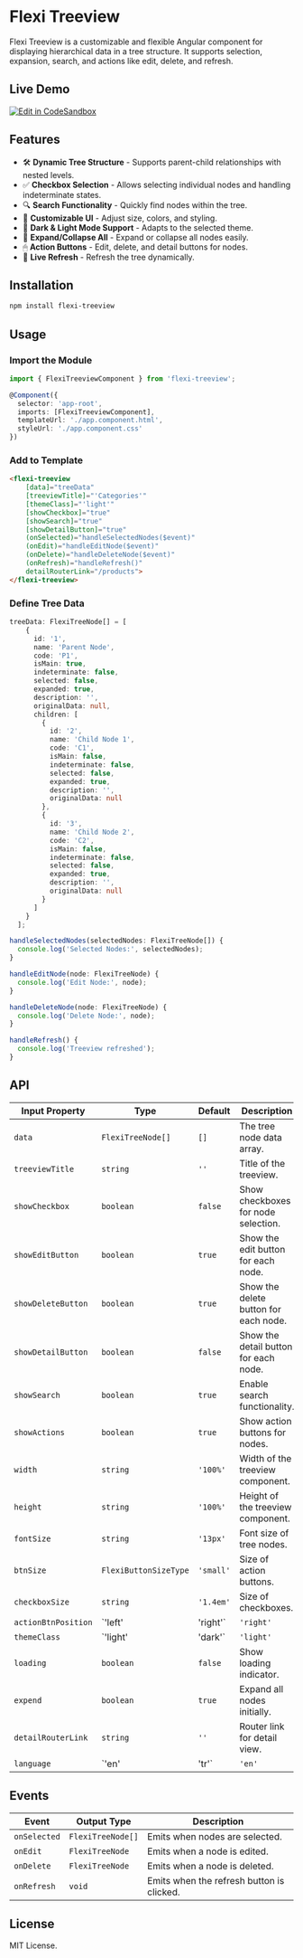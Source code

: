 # Flexi Treeview

Flexi Treeview is a customizable and flexible Angular component for displaying hierarchical data in a tree structure. It supports selection, expansion, search, and actions like edit, delete, and refresh.

## Live Demo

[![Edit in CodeSandbox](https://codesandbox.io/static/img/play-codesandbox.svg)](https://stackblitz.com/edit/stackblitz-starters-cezmebmc?file=src%2Fmain.ts)

## Features

- 🛠 **Dynamic Tree Structure** - Supports parent-child relationships with nested levels.
- ✅ **Checkbox Selection** - Allows selecting individual nodes and handling indeterminate states.
- 🔍 **Search Functionality** - Quickly find nodes within the tree.
- 📏 **Customizable UI** - Adjust size, colors, and styling.
- 🎨 **Dark & Light Mode Support** - Adapts to the selected theme.
- 🔄 **Expand/Collapse All** - Expand or collapse all nodes easily.
- 🖱 **Action Buttons** - Edit, delete, and detail buttons for nodes.
- 🔄 **Live Refresh** - Refresh the tree dynamically.

## Installation

```sh
npm install flexi-treeview
```

## Usage

### Import the Module

```ts
import { FlexiTreeviewComponent } from 'flexi-treeview';

@Component({
  selector: 'app-root',
  imports: [FlexiTreeviewComponent],
  templateUrl: './app.component.html',
  styleUrl: './app.component.css'
})
```

### Add to Template

```html
<flexi-treeview
    [data]="treeData"
    [treeviewTitle]="'Categories'"
    [themeClass]="'light'"
    [showCheckbox]="true"
    [showSearch]="true"
    [showDetailButton]="true"
    (onSelected)="handleSelectedNodes($event)"
    (onEdit)="handleEditNode($event)"
    (onDelete)="handleDeleteNode($event)"
    (onRefresh)="handleRefresh()"
    detailRouterLink="/products">
</flexi-treeview>
```

### Define Tree Data

```ts
treeData: FlexiTreeNode[] = [
    {
      id: '1',
      name: 'Parent Node',
      code: 'P1',
      isMain: true,
      indeterminate: false,
      selected: false,
      expanded: true,
      description: '',
      originalData: null,
      children: [
        {
          id: '2',
          name: 'Child Node 1',
          code: 'C1',
          isMain: false,
          indeterminate: false,
          selected: false,
          expanded: true,
          description: '',
          originalData: null
        },
        {
          id: '3',
          name: 'Child Node 2',
          code: 'C2',
          isMain: false,
          indeterminate: false,
          selected: false,
          expanded: true,
          description: '',
          originalData: null
        }
      ]
    }
  ];
```

```ts
handleSelectedNodes(selectedNodes: FlexiTreeNode[]) {
  console.log('Selected Nodes:', selectedNodes);
}

handleEditNode(node: FlexiTreeNode) {
  console.log('Edit Node:', node);
}

handleDeleteNode(node: FlexiTreeNode) {
  console.log('Delete Node:', node);
}

handleRefresh() {
  console.log('Treeview refreshed');
}
```

## API

| Input Property      | Type                | Default | Description |
|---------------------|--------------------|---------|-------------|
| `data`             | `FlexiTreeNode[]`   | `[]`  | The tree node data array. |
| `treeviewTitle`    | `string`            | `''`   | Title of the treeview. |
| `showCheckbox`     | `boolean`           | `false` | Show checkboxes for node selection. |
| `showEditButton`   | `boolean`           | `true`  | Show the edit button for each node. |
| `showDeleteButton` | `boolean`           | `true`  | Show the delete button for each node. |
| `showDetailButton` | `boolean`           | `false` | Show the detail button for each node. |
| `showSearch`       | `boolean`           | `true`  | Enable search functionality. |
| `showActions`      | `boolean`           | `true`  | Show action buttons for nodes. |
| `width`           | `string`            | `'100%'` | Width of the treeview component. |
| `height`          | `string`            | `'100%'` | Height of the treeview component. |
| `fontSize`        | `string`            | `'13px'` | Font size of tree nodes. |
| `btnSize`         | `FlexiButtonSizeType` | `'small'` | Size of action buttons. |
| `checkboxSize`    | `string`            | `'1.4em'` | Size of checkboxes. |
| `actionBtnPosition` | `'left' | 'right'` | `'right'` | Position of action buttons. |
| `themeClass`      | `'light' | 'dark'`  | `'light'` | Theme of the treeview component. |
| `loading`         | `boolean`           | `false` | Show loading indicator. |
| `expend`         | `boolean`           | `true` | Expand all nodes initially. |
| `detailRouterLink` | `string`           | `''` | Router link for detail view. |
| `language`        | `'en' | 'tr'`       | `'en'` | Language setting for labels. |


## Events

| Event       | Output Type          | Description |
|------------|--------------------|-------------|
| `onSelected` | `FlexiTreeNode[]` | Emits when nodes are selected. |
| `onEdit`     | `FlexiTreeNode`   | Emits when a node is edited. |
| `onDelete`   | `FlexiTreeNode`   | Emits when a node is deleted. |
| `onRefresh`  | `void`            | Emits when the refresh button is clicked. |

## License

MIT License.